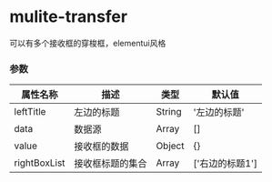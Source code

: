 <!--
 * @Author: zfz
 * @Date: 2021-11-12 14:16:29
 * @LastEditors: zfz
 * @LastEditTime: 2021-11-12 15:52:06
 * @Description: update
-->
# mulite-transfer
可以有多个接收框的穿梭框，elementui风格

### 参数
|  属性名称|  描述 | 类型 | 默认值 |
| --- | --- | --- | --- |
| leftTitle | 左边的标题 | String | '左边的标题' |
| data | 数据源 | Array | [] |
| value | 接收框的数据 | Object | {} |
| rightBoxList | 接收框标题的集合  | Array | ['右边的标题1'] |

